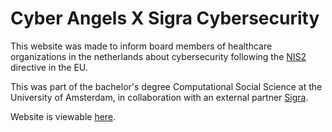 # Cyber Angels X Sigra Cybersecurity 

This website was made to inform board members of healthcare organizations in the netherlands about cybersecurity following the [NIS2](https://digital-strategy.ec.europa.eu/en/policies/nis2-directive) directive in the EU.

This was part of the bachelor's degree Computational Social Science at the University of Amsterdam, in collaboration with an external partner [Sigra](https://www.sigra.nl/).

Website is viewable [here](https://cyber4ngels.pythonanywhere.com/).